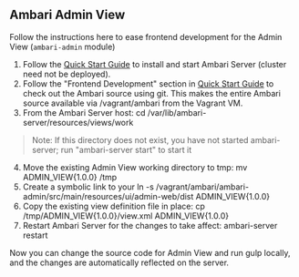 Ambari Admin View
---

Follow the instructions here to ease frontend development for the Admin View (`ambari-admin` module)

1. Follow the [Quick Start Guide](https://cwiki.apache.org/confluence/display/AMBARI/Quick+Start+Guide) to install and start Ambari Server (cluster need not be deployed).
2. Follow the "Frontend Development" section in [Quick Start Guide](https://cwiki.apache.org/confluence/display/AMBARI/Quick+Start+Guide) to check out the Ambari source using git. This makes the entire Ambari source available via /vagrant/ambari from the Vagrant VM.
3. From the Ambari Server host:
    cd /var/lib/ambari-server/resources/views/work
> Note: If this directory does not exist, you have not started ambari-server; run "ambari-server start" to start it
4. Move the existing Admin View working directory to tmp:
    mv ADMIN_VIEW\{1.0.0\} /tmp
5. Create a symbolic link to your 
    ln -s /vagrant/ambari/ambari-admin/src/main/resources/ui/admin-web/dist ADMIN_VIEW\{1.0.0\}
6. Copy the existing view definition file in place:
    cp /tmp/ADMIN_VIEW\{1.0.0\}/view.xml ADMIN_VIEW\{1.0.0\} 
7. Restart Ambari Server for the changes to take affect:
    ambari-server restart

Now you can change the source code for Admin View and run gulp locally, and the changes are automatically reflected on the server.
